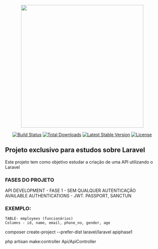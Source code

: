 <p align="center"><a href="https://laravel.com" target="_blank"><img src="https://raw.githubusercontent.com/laravel/art/master/logo-lockup/5%20SVG/2%20CMYK/1%20Full%20Color/laravel-logolockup-cmyk-red.svg" width="400"></a></p>

<p align="center">
<a href="https://travis-ci.org/laravel/framework"><img src="https://travis-ci.org/laravel/framework.svg" alt="Build Status"></a>
<a href="https://packagist.org/packages/laravel/framework"><img src="https://img.shields.io/packagist/dt/laravel/framework" alt="Total Downloads"></a>
<a href="https://packagist.org/packages/laravel/framework"><img src="https://img.shields.io/packagist/v/laravel/framework" alt="Latest Stable Version"></a>
<a href="https://packagist.org/packages/laravel/framework"><img src="https://img.shields.io/packagist/l/laravel/framework" alt="License"></a>
</p>

## Projeto exclusivo para estudos sobre Laravel

Este projeto tem como objetivo estudar a criação de uma API utilizando o Laravel

### FASES DO PROJETO
API DEVELOPMENT - FASE 1 - SEM QUALQUER AUTENTICAÇÃO
AVAILABLE AUTHENTICATIONS - JWT. PASSPORT, SANCTUN

### EXEMPLO:
    TABLE- employees (funcionários)
    Columns - id, name, email, phone_no, gender, age

composer create-project --prefer-dist laravel/laravel apiphase1

php artisan make:controller Api/ApiController 
